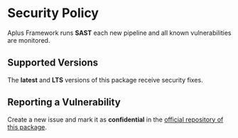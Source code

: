 # Security Policy

Aplus Framework runs **SAST** each new pipeline and all known vulnerabilities are monitored.

## Supported Versions

The **latest** and **LTS** versions of this package receive security fixes.

## Reporting a Vulnerability

Create a new issue and mark it as **confidential** in the [official repository of this package](https://gitlab.com/aplus-framework/framework/-/issues).
